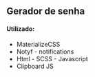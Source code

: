 <h2 align="left">Gerador de senha </h3>



<p align="left">
<h4> Utilizado: </h4>

- MaterializeCSS
- Notyf - notifications
- Html - SCSS - Javascript
- Clipboard JS

</p>